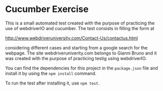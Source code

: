 # Cucumber Exercise
This is a small automated test created with the purpose of practicing the use of webdriverIO and cucumber. The test consists in filling the form at 

http://www.webdriveruniversity.com/Contact-Us/contactus.html

considering different cases and starting from a google search for the webpage. The site webdriveruniverity.com belongs to Gianni Bruno and it was created with the purpose of practicing testig using webdriverIO.

You can find the dependencies for this project in the `package.json` file and install it by using the `npm install` command.

To run the test after installing it, use ```npm test```.
